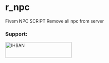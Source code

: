 # r_npc
Fivem NPC SCRIPT
Remove all npc from server
<h3 align="left">Support:</h3>
<p><a href="https://www.buymeacoffee.com/ihsan404"> <img align="left" src="https://cdn.buymeacoffee.com/buttons/v2/default-yellow.png" height="50" width="210" alt="IHSAN" /></a></p><br><br>
